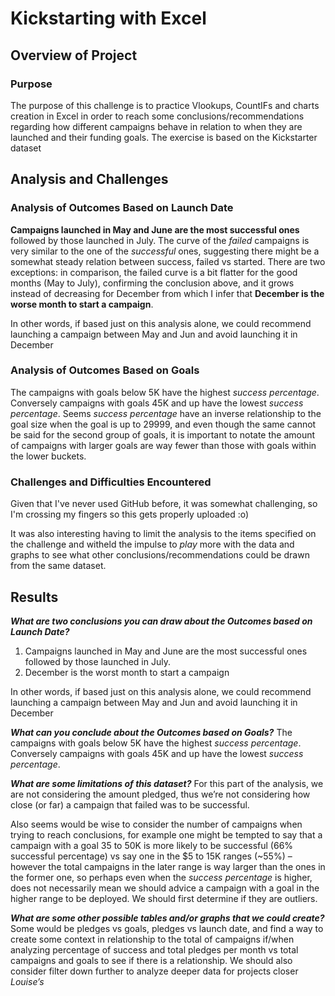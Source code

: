 # Kickstarting with Excel

## Overview of Project

### Purpose
The purpose of this challenge is to practice Vlookups, CountIFs and charts creation in Excel in order to reach some conclusions/recommendations regarding how different campaigns behave in relation to when they are launched and their funding goals. The exercise is based on the Kickstarter dataset 
## Analysis and Challenges

### Analysis of Outcomes Based on Launch Date
**Campaigns launched in May and June are the most successful ones** followed by those launched in July.
The curve of the *failed* campaigns is very similar to the one of the *successful* ones, suggesting there might be a somewhat steady relation between success, failed vs started. There are two exceptions: in comparison, the failed curve is a bit flatter for the good months (May to July), confirming the conclusion above, and it grows instead of decreasing for December from which I infer that **December is the worse month to start a campaign**.

In other words, if based just on this analysis alone, we could recommend launching a campaign between May and Jun and avoid launching it in December

### Analysis of Outcomes Based on Goals
The campaigns with goals below 5K have the highest *success percentage*. Conversely campaigns with goals 45K and up have the lowest *success percentage*.
Seems *success percentage* have an inverse relationship to the goal size when the goal is up to 29999, and even though the same cannot be said for the second group of goals, it is important to notate the amount of campaigns with larger goals are way fewer than those with goals within the lower buckets.

### Challenges and Difficulties Encountered
Given that I've never used GitHub before, it was somewhat challenging, so I'm crossing my fingers so this gets properly uploaded :o)

It was also interesting having to limit the analysis to the items specified on the challenge and witheld the impulse to *play* more with the data and graphs to see what other conclusions/recommendations could be drawn from the same dataset.

## Results

***What are two conclusions you can draw about the Outcomes based on Launch Date?***
1. Campaigns launched in May and June are the most successful ones followed by those launched in July.
2. December is the worst month to start a campaign

In other words, if based just on this analysis alone, we could recommend launching a campaign between May and Jun and avoid launching it in December

***What can you conclude about the Outcomes based on Goals?***
The campaigns with goals below 5K have the highest *success percentage*. Conversely campaigns with goals 45K and up have the lowest *success percentage*.

***What are some limitations of this dataset?***
For this part of the analysis, we are not considering the amount pledged, thus we’re not considering how close (or far) a campaign that failed was to be successful. 

Also seems would be wise to consider the number of campaigns when trying to reach conclusions, for example one might be tempted to say that a campaign with a goal 35 to 50K is more likely to be successful (66% successful percentage) vs say one in the $5 to 15K ranges (~55%) – however the total campaigns in the later range is way larger than the ones in the former one, so perhaps even when the *success percentage* is higher, does not necessarily mean we should advice a campaign with a goal in the higher range to be deployed. We should first determine if they are outliers. 

***What are some other possible tables and/or graphs that we could create?***
Some would be pledges vs goals, pledges vs launch date, and find a way to create some context in relationship to the total of campaigns if/when analyzing percentage of success and total pledges per month vs total campaigns and goals to see if there is a relationship. We should also consider filter down further to analyze deeper data for projects closer *Louise’s*
